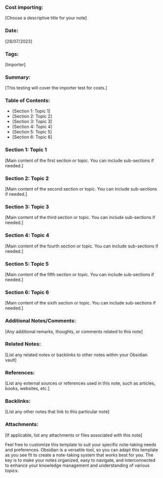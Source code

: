 ### Cost importing:

[Choose a descriptive title for your note]

### Date:

[28/07/2023]

### Tags:

[Importer]

### Summary:

[This testing will cover the importer test for costs.]

### Table of Contents:

- [Section 1: Topic 1]
- [Section 2: Topic 2]
- [Section 3: Topic 3]
- [Section 4: Topic 4]
- [Section 5: Topic 5]
- [Section 6: Topic 6]

### Section 1: Topic 1

[Main content of the first section or topic. You can include sub-sections if needed.]

### Section 2: Topic 2

[Main content of the second section or topic. You can include sub-sections if needed.]

### Section 3: Topic 3

[Main content of the third section or topic. You can include sub-sections if needed.]

### Section 4: Topic 4

[Main content of the fourth section or topic. You can include sub-sections if needed.]

### Section 5: Topic 5

[Main content of the fifth section or topic. You can include sub-sections if needed.]

### Section 6: Topic 6

[Main content of the sixth section or topic. You can include sub-sections if needed.]

### Additional Notes/Comments:

[Any additional remarks, thoughts, or comments related to this note]

### Related Notes:

[List any related notes or backlinks to other notes within your Obsidian vault]

### References:

[List any external sources or references used in this note, such as articles, books, websites, etc.]

### Backlinks:

[List any other notes that link to this particular note]

### Attachments:

[If applicable, list any attachments or files associated with this note]

Feel free to customize this template to suit your specific note-taking needs and preferences. Obsidian is a versatile tool, so you can adapt this template as you see fit to create a note-taking system that works best for you. The key is to make your notes organized, easy to navigate, and interconnected to enhance your knowledge management and understanding of various topics.